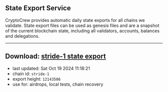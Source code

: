 ## State Export Service
CryptoCrew provides automatic daily state exports for all chains we validate. State export files can be used as genesis files and are a snapshot of the current blockchain state, including all validators, accounts, balances and delegations.

---
**Download: [stride-1 state export](https://dl-eu2.ccvalidators.com/SERVICE/stride/stride-1_export_12143506.json)**
---

- last updated: Sat Oct 19 2024 11:18:21
- chain id: `stride-1`
- export height: `12143506`
- use for: airdrops, local tests, chain recovery

